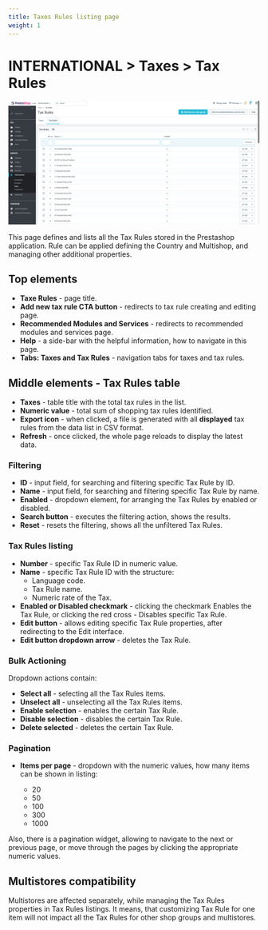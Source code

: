```yaml
---
title: Taxes Rules listing page
weight: 1
---
```


# INTERNATIONAL > Taxes > Tax Rules

![Tax Rules](static/img/international-tax-rules.png)

This page defines and lists all the Tax Rules stored in the Prestashop application. Rule can be applied defining the Country and Multishop, and managing other additional properties.

## Top elements

- **Taxe Rules** - page title.
- **Add new tax rule CTA button** - redirects to tax rule creating and editing page.
- **Recommended Modules and Services** - redirects to recommended modules and services page.
- **Help** - a side-bar with the helpful information, how to navigate in this page.
- **Tabs: Taxes and Tax Rules** - navigation tabs for taxes and tax rules.

## Middle elements - Tax Rules table

- **Taxes** - table title with the total tax rules in the list.
- **Numeric value** - total sum of shopping tax rules identified.
- **Export icon** - when clicked, a file is generated with all **displayed** tax rules from the data list in CSV format.
- **Refresh** - once clicked, the whole page reloads to display the latest data.

### Filtering

- **ID** - input field, for searching and filtering specific Tax Rule by ID.
- **Name** - input field, for searching and filtering specific Tax Rule by name.
- **Enabled** - dropdown element, for arranging the Tax Rules by enabled or disabled.
- **Search button** - executes the filtering action, shows the results.
- **Reset** - resets the filtering, shows all the unfiltered Tax Rules.

### Tax Rules listing

- **Number** - specific Tax Rule ID in numeric value.
- **Name** - specific Tax Rule ID with the structure:
  - Language code. 
  - Tax Rule name. 
  - Numeric rate of the Tax.
- **Enabled or Disabled checkmark** - clicking the checkmark Enables the Tax Rule, or clicking the red cross - Disables specific Tax Rule.
- **Edit button** - allows editing specific Tax Rule properties, after redirecting to the Edit interface.
- **Edit button dropdown arrow** - deletes the Tax Rule.

### Bulk Actioning

Dropdown actions contain:<br>

- **Select all** - selecting all the Tax Rules items.
- **Unselect all** - unselecting all the Tax Rules items.
- **Enable selection** - enables the certain Tax Rule.
- **Disable selection** - disables the certain Tax Rule.
- **Delete selected** - deletes the certain Tax Rule.

### Pagination

- **Items per page** - dropdown with the numeric values, how many items can be shown in listing:

  - 20
  - 50
  - 100
  - 300
  - 1000

Also, there is a pagination widget, allowing to navigate to the next or previous page, or move through the pages by clicking the appropriate numeric values.

## Multistores compatibility

Multistores are affected separately, while managing the Tax Rules properties in Tax Rules listings. It means, that customizing Tax Rule for one item will not impact all the Tax Rules for other shop groups and multistores.
